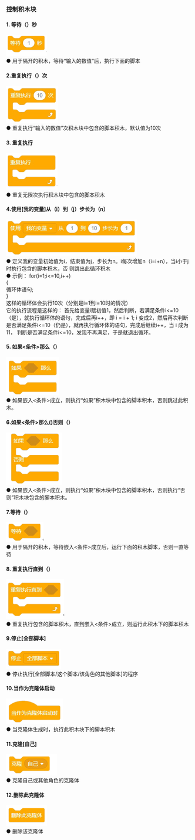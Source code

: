 ### 控制积木块	
#### 1.	等待（）秒
![](../../assets/images/course-zh/course4/course4-5/001.png)  
●	用于隔开的积木，等待“输入的数值”后，执行下面的脚本

#### 2.重复执行（）次
![](../../assets/images/course-zh/course4/course4-5/002.png)  
●   重复执行“输入的数值”次积木块中包含的脚本积木，默认值为10次

#### 3.	重复执行
![](../../assets/images/course-zh/course4/course4-5/003.png)  
●  	重复无限次执行积木块中包含的脚本积木

#### 4.使用[我的变量]从（i）到（j）步长为（n）
![](../../assets/images/course-zh/course4/course4-5/004.png)  
●   定义我的变量初始值为i，结束值为j，步长为n。i每次增加n（i=i+n），当i小于j时执行包含的脚本积木，否 则跳出此循环积木  
● 	示例： for(i=1;i<=10,i++)  
        {  
        循环体语句;  
        }  
这样的循环体会执行10次（分别是i=1到i=10时的情况）  
它的执行流程是这样的： 首先给变量i赋初值1，然后判断，若满足条件i<=10（是），就执行循环体的语句，完成后再i++，即 i = i + 1; i 变成2，然后再次判断是否满足条件i<=10（仍是），就再执行循环体的语句，完成后继续i++，当 i 成为11，  判断是否满足条件i<=10，发现不再满足，于是就退出循环。  


#### 5.	如果<条件>那么（）
![](../../assets/images/course-zh/course4/course4-5/005.png)  
●  如果嵌入<条件>成立，则执行“如果”积木块中包含的脚本积木，否则跳过此积木。

#### 6.如果<条件>那么()否则（）
![](../../assets/images/course-zh/course4/course4-5/006.png)  
● 	如果嵌入<条件>成立，则执行“如果”积木块中包含的脚本积木，否则执行“否则”积木块包含的脚本积木。

#### 7.等待（）
![](../../assets/images/course-zh/course4/course4-5/007.png)  
●  用于隔开的积木，等待嵌入<条件>成立后，运行下面的积木脚本，否则一直等待

#### 8.	重复执行直到（）
![](../../assets/images/course-zh/course4/course4-5/008.png)  
●  重复执行包含的脚本积木，直到嵌入<条件>成立，则运行此积木下的脚本积木

#### 9.停止[全部脚本]
![](../../assets/images/course-zh/course4/course4-5/009.png)  
●  停止执行[全部脚本/这个脚本/该角色的其他脚本]的程序

#### 10.当作为克隆体启动
![](../../assets/images/course-zh/course4/course4-5/010.png)  
●  当克隆体生成时，执行此积木块下的脚本积木

#### 11.克隆[自己]
![](../../assets/images/course-zh/course4/course4-5/011.png)  
●  克隆自己或其他角色的克隆体

#### 12.删除此克隆体
![](../../assets/images/course-zh/course4/course4-5/012.png)  
●  删除该克隆体